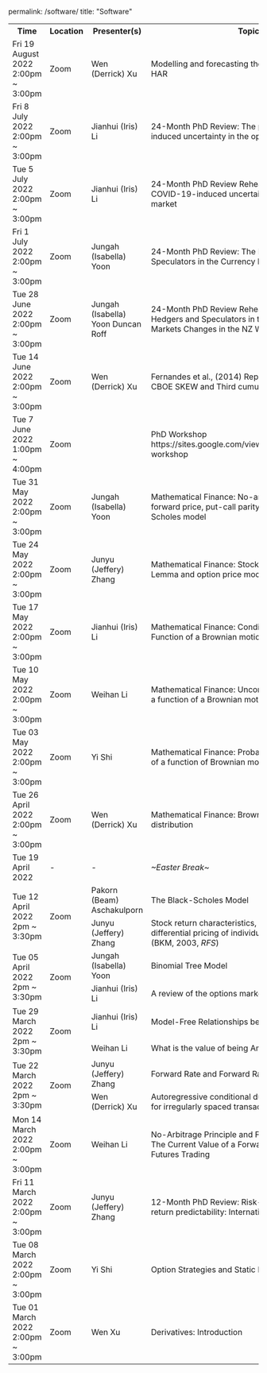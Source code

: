 permalink: /software/
title: "Software"


<table>
<tbody>
<tr>
<th style="width: 17.5%;">Time</th>
<th style="width: 10%;">Location</th>
<th style="width: 15%;">Presenter(s)</th>
<th style="width: 57.5%;">Topic</th>
</tr>
<tr>
<td>Fri 19 August 2022
2:00pm ~ 3:00pm</td>
<td><a style="text-decoration: none;" href="https://otago.zoom.us/j/96781835240">Zoom</a></td>
<td>Wen (Derrick) Xu</td>
<td>Modelling and forecasting the CBOE VIX with TVP-HAR</td>
</tr>
<tr>
<td>Fri 8 July 2022
2:00pm ~ 3:00pm</td>
<td><a style="text-decoration: none;" href="https://otago.zoom.us/j/6867818251">Zoom</a></td>
<td><a style="text-decoration: none;" href="https://sites.google.com/view/jianhuili/">Jianhui (Iris) Li</a></td>
<td>24-Month PhD Review:
The price of COVID-19-induced uncertainty in the options market</td>
</tr>
<tr>
<td>Tue 5 July 2022
2:00pm ~ 3:00pm</td>
<td><a style="text-decoration: none;" href="https://otago.zoom.us/j/96781835240">Zoom</a></td>
<td><a style="text-decoration: none;" href="https://sites.google.com/view/jianhuili/">Jianhui (Iris) Li</a></td>
<td>24-Month PhD Review Rehearsal:
The price of COVID-19-induced uncertainty in the options market</td>
</tr>
<tr>
<td>Fri 1 July 2022
2:00pm ~ 3:00pm</td>
<td><a style="text-decoration: none;" href="https://otago.zoom.us/j/6867818251">Zoom</a></td>
<td><a style="text-decoration: none;" href="https://isabellayoon.github.io/">Jungah (Isabella) Yoon</a></td>
<td>24-Month PhD Review:
The Role of Hedgers and Speculators in the Currency Futures Markets</td>
</tr>
<tr>
<td>Tue 28 June 2022
2:00pm ~ 3:00pm</td>
<td><a style="text-decoration: none;" href="https://otago.zoom.us/j/96781835240">Zoom</a></td>
<td><a style="text-decoration: none;" href="https://isabellayoon.github.io/">Jungah (Isabella) Yoon</a>
Duncan Roff</td>
<td>24-Month PhD Review Rehearsal:
The Role of Hedgers and Speculators in the Currency Futures Markets
Changes in the NZ WMP Option Market</td>
</tr>
<tr>
<td>Tue 14 June 2022
2:00pm ~ 3:00pm</td>
<td><a style="text-decoration: none;" href="https://otago.zoom.us/j/96781835240">Zoom</a></td>
<td>Wen (Derrick) Xu</td>
<td>Fernandes et al., (2014) Replicate and Extension on CBOE SKEW and Third cumulants</td>
</tr>
<tr>
<td>Tue 7 June 2022
1:00pm ~ 4:00pm</td>
<td><a style="text-decoration: none;" href="https://otago.zoom.us/j/96169284919">Zoom</a></td>
<td></td>
<td>PhD Workshop
https://sites.google.com/view/uoworkshop/current-workshop</td>
</tr>
<tr>
<td>Tue 31 May 2022
2:00pm ~ 3:00pm</td>
<td><a style="text-decoration: none;" href="https://otago.zoom.us/j/96781835240">Zoom</a></td>
<td><a style="text-decoration: none;" href="https://isabellayoon.github.io/">Jungah (Isabella) Yoon</a></td>
<td>Mathematical Finance:
No-arbitrage principle, forward price, put-call parity and the Black-Scholes model</td>
</tr>
<tr>
<td>Tue 24 May 2022
2:00pm ~ 3:00pm</td>
<td><a style="text-decoration: none;" href="https://otago.zoom.us/j/96781835240">Zoom</a></td>
<td><a style="text-decoration: none;" href="https://sites.google.com/view/jefferyzhang/home">Junyu (Jeffery) Zhang</a></td>
<td>Mathematical Finance:
Stock price model, Ito's Lemma and option price model</td>
</tr>
<tr>
<td>Tue 17 May 2022
2:00pm ~ 3:00pm</td>
<td><a style="text-decoration: none;" href="https://otago.zoom.us/j/96781835240">Zoom</a></td>
<td><a style="text-decoration: none;" href="https://sites.google.com/view/jianhuili/">Jianhui (Iris) Li</a></td>
<td>Mathematical Finance:
Conditional expectation of a Function of a Brownian motion and martingale</td>
</tr>
<tr>
<td>Tue 10 May 2022
2:00pm ~ 3:00pm</td>
<td><a style="text-decoration: none;" href="https://otago.zoom.us/j/96781835240">Zoom</a></td>
<td>Weihan Li</td>
<td>Mathematical Finance:
Unconditional expectation of a function of a Brownian motion</td>
</tr>
<tr>
<td>Tue 03 May 2022
2:00pm ~ 3:00pm</td>
<td><a style="text-decoration: none;" href="https://otago.zoom.us/j/96781835240">Zoom</a></td>
<td>Yi Shi</td>
<td>Mathematical Finance:
Probability density function of a function of Brownian motion</td>
</tr>
<tr>
<td>Tue 26 April 2022
2:00pm ~ 3:00pm</td>
<td><a style="text-decoration: none;" href="https://otago.zoom.us/j/96781835240">Zoom</a></td>
<td>Wen (Derrick) Xu</td>
<td>Mathematical Finance:
Brownian motion and normal distribution</td>
</tr>
<tr>
<td>Tue 19 April 2022</td>
<td>-</td>
<td>-</td>
<td><i>~Easter Break~</i></td>
</tr>
<tr>
<td rowspan="2">Tue 12 April 2022
2pm ~ 3:30pm</td>
<td rowspan="2"><a style="text-decoration: none;" href="https://otago.zoom.us/j/96781835240">Zoom</a></td>
<td><a style="text-decoration: none;" href="https://pbeama.github.io/">Pakorn (Beam) Aschakulporn</a></td>
<td>The Black-Scholes Model</td>
</tr>
<tr>
<td><a style="text-decoration: none;" href="https://sites.google.com/view/jefferyzhang/home">Junyu (Jeffery) Zhang</a></td>
<td>Stock return characteristics, skew laws, and the differential pricing of individual equity options (BKM, 2003, <i>RFS</i>)</td>
</tr>
<tr>
<td rowspan="2">Tue 05 April 2022
2pm ~ 3:30pm</td>
<td rowspan="2"><a style="text-decoration: none;" href="https://otago.zoom.us/j/96781835240">Zoom</a></td>
<td><a style="text-decoration: none;" href="https://isabellayoon.github.io/">Jungah (Isabella) Yoon</a></td>
<td>Binomial Tree Model</td>
</tr>
<tr>
<td><a style="text-decoration: none;" href="https://sites.google.com/view/jianhuili/">Jianhui (Iris) Li</a></td>
<td>A review of the options markets during COVID-19</td>
</tr>
<tr>
<td rowspan="2">Tue 29 March 2022
2pm ~ 3:30pm</td>
<td rowspan="2"><a style="text-decoration: none;" href="https://otago.zoom.us/j/96781835240">Zoom</a></td>
<td><a style="text-decoration: none;" href="https://sites.google.com/view/jianhuili/">Jianhui (Iris) Li</a></td>
<td>Model-Free Relationships between Option Prices</td>
</tr>
<tr>
<td>Weihan Li</td>
<td>What is the value of being American?</td>
</tr>
<tr>
<td rowspan="2">Tue 22 March 2022
2pm ~ 3:30pm</td>
<td rowspan="2"><a style="text-decoration: none;" href="https://otago.zoom.us/j/96781835240">Zoom</a></td>
<td><a style="text-decoration: none;" href="https://sites.google.com/view/jefferyzhang/home">Junyu (Jeffery) Zhang</a></td>
<td>Forward Rate and Forward Rate Agreements
Swaps</td>
</tr>
<tr>
<td>Wen (Derrick) Xu</td>
<td>Autoregressive conditional duration: A new model for irregularly spaced transaction data</td>
</tr>
<tr>
<td>Mon 14 March 2022
2:00pm ~ 3:00pm</td>
<td><a style="text-decoration: none;" href="https://otago.zoom.us/j/96781835240">Zoom</a></td>
<td>Weihan Li</td>
<td>No-Arbitrage Principle and Forward Price Formula
The Current Value of a Forward Contract and Futures Trading</td>
</tr>
<tr>
<td>Fri 11 March 2022
2:00pm ~ 3:00pm</td>
<td><a style="text-decoration: none;" href="https://otago.zoom.us/j/6867818251">Zoom</a></td>
<td><a style="text-decoration: none;" href="https://sites.google.com/view/jefferyzhang/home">Junyu (Jeffery) Zhang</a></td>
<td>12-Month PhD Review: Risk-neutral moments and return predictability: International evidence</td>
</tr>
<tr>
<td>Tue 08 March 2022
2:00pm ~ 3:00pm</td>
<td><a style="text-decoration: none;" href="https://otago.zoom.us/j/96781835240">Zoom</a></td>
<td>Yi Shi</td>
<td>Option Strategies and Static Replication</td>
</tr>
<tr>
<td>Tue 01 March 2022
2:00pm ~ 3:00pm</td>
<td><a style="text-decoration: none;" href="https://otago.zoom.us/j/96781835240">Zoom</a></td>
<td>Wen Xu</td>
<td>Derivatives:
Introduction</td>
</tr>
</tbody>
</table>
